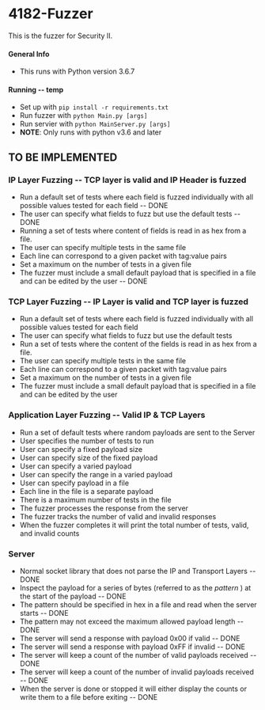 # 4182-Fuzzer
This is the fuzzer for Security II.

#### General Info
* This runs with Python version 3.6.7


#### Running -- temp
* Set up with `pip install -r requirements.txt`
* Run fuzzer with `python Main.py [args]`
* Run servier with `python MainServer.py [args]`
* **NOTE**: Only runs with python v3.6 and later

## TO BE IMPLEMENTED

### IP Layer Fuzzing -- TCP layer is valid and IP Header is fuzzed
  * Run a default set of tests where each field is fuzzed individually with all possible values tested for each field -- DONE
  * The user can specify what fields to fuzz but use the default tests -- DONE
  * Running a set of tests where content of fields is read in as hex from a file.
  * The user can specify multiple tests in the same file
  * Each line can correspond to a given packet with tag:value pairs
  * Set a maximum on the number of tests in a given file
  * The fuzzer must include a small default payload that is specified in a file and can be edited by the user -- DONE

### TCP Layer Fuzzing -- IP Layer is valid and TCP layer is fuzzed
  * Run a default set of tests where each field is fuzzed individually with all possible values tested for each field
  * The user can specify what fields to fuzz but use the default tests
  * Run a set of tests where the content of the fields is read in as hex from a file.
  * The user can specify multiple tests in the same file
  * Each line can correspond to a given packet with tag:value pairs
  * Set a maximum on the number of tests in a given file
  * The fuzzer must include a small default payload that is specified in a file and can be edited by the user

### Application Layer Fuzzing -- Valid IP & TCP Layers
  * Run a set of default tests where random payloads are sent to the Server
  * User specifies the number of tests to run
  * User can specify a fixed payload size
  * User can specify size of the fixed payload
  * User can specify a varied payload
  * User can specify the range in a varied payload
  * User can specify payload in a file
  * Each line in the file is a separate payload
  * There is a maximum number of tests in the file
  * The fuzzer processes the response from the server
  * The fuzzer tracks the number of valid and invalid responses
  * When the fuzzer completes it will print the total number of tests, valid, and invalid counts


### Server
  * Normal socket library that does not parse the IP and Transport Layers -- DONE
  * Inspect the payload for a series of bytes (referred to as the *pattern* ) at the start of the payload -- DONE
  * The pattern should be specified in hex in a file and read when the server starts -- DONE
  * The pattern may not exceed the maximum allowed payload length -- DONE
  * The server will send a response with payload 0x00 if valid -- DONE
  * The server will send a response with payload 0xFF if invalid -- DONE
  * The server will keep a count of the number of valid payloads received -- DONE
  * The server will keep a count of the number of invalid payloads received -- DONE
  * When the server is done or stopped it will either display the counts or write them to a file before exiting -- DONE
